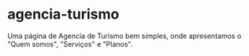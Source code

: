 # agencia-turismo
Uma página de Agencia de Turismo bem simples, onde apresentamos o "Quem somos", "Serviços" e "Planos".

